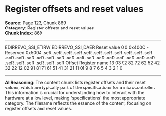 # Register offsets and reset values

**Source**: Page 123, Chunk 869  
**Category**: Register offsets and reset values  
**Chunk Index**: 869

---

EDIRREVO_SSI_ETIRW EDIRREVO_SSI_DAER
Reset value 0 0
0x400C - Reserved
0x5004
.seR .seR .seR .seR .seR .seR .seR .seR .seR .seR .seR .seR .seR .seR .seR .seR .seR .seR .seR .seR .seR .seR .seR .seR .seR .seR .seR .seR .seR .seR .seR .seR
Offset Register name 13 03 92 82 72 62 52 42 32 22 12 02 91 81 71 61 51 41 31 21 11 01 9 8 7 6 5 4 3 2 1 0

---

**AI Reasoning**: The content chunk lists register offsets and their reset values, which are typically part of the specifications for a microcontroller. This information is crucial for understanding how to interact with the hardware at a low level, making 'specifications' the most appropriate category. The filename reflects the essence of the content, focusing on register offsets and reset values.
